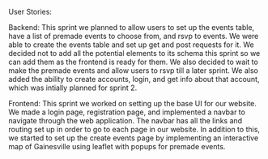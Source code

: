 User Stories:

Backend:
This sprint we planned to allow users to set up the events table, have a list of premade events to choose from, and rsvp to events. We were able to create the events table and set up get and post requests for it. We decided not to add all the potential elements to its schema this sprint so we can add them as the frontend is ready for them. We also decided to wait to make the premade events and allow users to rsvp till a later sprint. We also added the ability to create accounts, login, and get info about that account, which was intially planned for sprint 2.

Frontend:
This sprint we worked on setting up the base UI for our website. We made a login page, registration page, and implemented a navbar to navigate through the web application. The navbar has all the links and routing set up in order to go to each page in our website. In addition to this, we started to set up the create events page by implementing an interactive map of Gainesville using leaflet with popups for premade events. 
